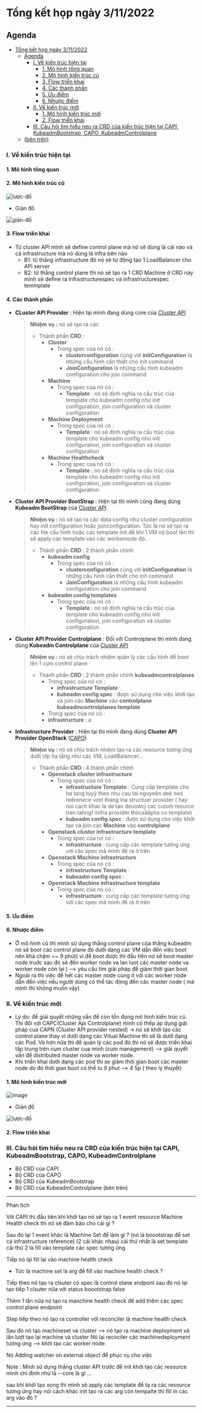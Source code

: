 # Tổng kết họp ngày 3/11/2022

## Agenda

- [Tổng kết họp ngày 3/11/2022](#tổng-kết-họp-ngày-3112022)
  - [Agenda](#agenda)
    - [I. Về kiến trúc hiện tại](#i-về-kiến-trúc-hiện-tại)
      - [1. Mô hình tổng quan](#1-mô-hình-tổng-quan)
      - [2. Mô hình kiến trúc cũ](#2-mô-hình-kiến-trúc-cũ)
      - [3. Flow triển khai](#3-flow-triển-khai)
      - [4. Các thành phần](#4-các-thành-phần)
      - [5. Ưu điểm](#5-ưu-điểm)
      - [6. Nhược điểm](#6-nhược-điểm)
    - [II. Về kiến trúc mới](#ii-về-kiến-trúc-mới)
      - [1. Mô hình kiến trúc mới](#1-mô-hình-kiến-trúc-mới)
      - [2. Flow triển khai](#2-flow-triển-khai)
    - [III. Câu hỏi tìm hiểu neu ra CRD của kiến trúc hiện tại CAPI, KubeadmBootstrap, CAPO, KubeadmControlplane](#iii-câu-hỏi-tìm-hiểu-neu-ra-crd-của-kiến-trúc-hiện-tại-capi-kubeadmbootstrap-capo-kubeadmcontrolplane)
  - [(bên trên)](#bên-trên)

### I. Về kiến trúc hiện tại

#### 1. Mô hình tổng quan

#### 2. Mô hình kiến trúc cũ

![lược-đồ](https://github.com/ndhieuops/ndhieuops/blob/note/report.png)

- Giản đồ

![giản-đồ](https://github.com/ndhieuops/ndhieuops/blob/note/old_architect.png)

#### 3. Flow triển khai

- Từ cluster API mình sẽ define control plane mà nó sẽ dùng là cái nào và cả infrastructure mà nó dùng là infra bên nào
  - B1: từ thằng infrastructure đó nó sẽ tự động tạo 1 LoadBalancer cho APi server
  - B2: từ thằng control plane thì nó sẽ tạo ra 1 CRD Machine ở CRD này mình sẽ define ra infrastructurespec và infrastructurespec temmplate

#### 4. Các thành phần

- **CLuster API Provider** : Hiện tại mình đang dùng core của [Cluster API]
    > **Nhiệm vụ :** nó sẽ tạo ra các
    >
    > - Thành phần **CRD** :
    >   - **Cluster**
    >     - Trong spec của nó có :
    >       - **clusterconfiguration** cùng với **initConfiguration** là những cấu hình cần thiết cho init command
    >       - **JoinConfiguration** là những cấu hình kubeadm configuration cho join command
    >   - **Machine**
    >     - Trong spec của nó có :
    >       - **Template** : nó sẽ định nghĩa ra cấu trúc của template cho kubeadm config như init configuration, join configuration và cluster configuration
    >   - **Machine Deployment**
    >     - Trong spec của nó có :
    >       - **Template** : nó sẽ định nghĩa ra cấu trúc của template cho kubeadm config như init configuration, join configuration và cluster configuration
    >   - **Machine Healthcheck**
    >     - Trong spec của nó có :
    >       - **Template** : nó sẽ định nghĩa ra cấu trúc của template cho kubeadm config như init configuration, join configuration và cluster configuration

- **Cluster API Provider BootStrap** : Hiện tại thì mình cũng đang dùng **Kubeadm BootStrap** của [Cluster API]
    > **Nhiệm vụ :** nó sẽ tạo ra các data config như cluster configuration hay init configuration hoặc joinconfiguration. Tức là nó sẽ tạo ra các file cấu hình hoặc các template init để khi 1 VM nó boot lên thì sẽ apply các template vào các workernode đó.
    >
    > - Thành phần **CRD** : 2 thành phần chính
    >   - **kubeadm config**
    >     - Trong spec của nó có :
    >       - **clusterconfiguration** cùng với **initConfiguration** là những cấu hình cần thiết cho init command
    >       - **JoinConfiguration** là những cấu hình kubeadm configuration cho join command
    >   - **kubeadm config templates**
    >     - Trong spec của nó có :
    >       - **Template** : nó sẽ định nghĩa ra cấu trúc của template cho kubeadm config như init configuration, join configuration và cluster configuration
    >

- **Cluster API Provider Controlplane** : Đối với Controlplane thì mình đang dùng **Kubeadm Controlplane** của [Cluster API]
    > **Nhiệm vụ :** nó sẽ chịu trách nhiệm quản lý các cấu hình để boot lên 1 cụm control plane
    >
    > - Thành phần **CRD** : 2 thành phần chính
    > **kubeadmcontrolplanes**
    >   - Trong spec của nó có :
    >     - **infrastructure Template** :
    >     - **kubeadm config spec** : được sử  dụng cho việc khởi tạo và join các **Machine** vào **controlplane**
    > **kubeadmcontrolplanes template**
    >   - Trong spec của nó có :
    >   - **infrastructure** : a

- **Infrastructure Provider** : Hiện tại thì mình đang dùng **Cluster API Provider OpenStack** ([CAPO])
    > **Nhiệm vụ :** nó sẽ chịu trách nhiệm tạo ra các resource tương ứng dưới lớp hạ tầng như các VM, LoadBalancer...
    >
    > - Thành phần **CRD** : 4 thành phần chính
    >   - **Openstack cluster infrastructure**
    >     - Trong spec của nó có :
    >       - **infrastructure Template** : Cung cấp template cho ha tang tuyỳ theo nhu cau tai nguyeên deẻ noó reêrenece voiơ thang ina structuer provider ( hay noi cach khac la de tao deuowcj cac cutom reource  tren tahngf inifra provider thiìcaâầpha co template)
    >       - **kubeadm config spec** : được sử  dụng cho việc khởi tạo và join các **Machine** vào **controlplane**
    >   - **Openstack cluster infrastructure template**
    >     - Trong spec của nó có :
    >       - **infrastructure** : cung cấp các template tương ứng với  các spec mà mình đề ra ở trên
    >   - **Openstack Machine infrastructure**
    >     - Trong spec của nó có :
    >       - **infrastructure Template** :
    >       - **kubeadm config spec** :
    >   - **Openstack Machine infrastructure template**
    >     - Trong spec của nó có :
    >       - **infrastructure** : cung cấp các template tương ứng với  các spec mà mình đề ra ở trên

#### 5. Ưu điểm

#### 6. Nhược điểm

- Ở mô hình cũ thì mình sử dụng thằng control plane của thằng kubeadm nó sẽ boot các control plane đó dưới dạng các VM dẫn đến việc boot nên khá chậm ~~ 9 phút( vì để boot được thì đầu tiên nó sẽ boot master node truớc sau đó sẽ đến worker node va lan luot các master node va worker node còn lại ) --> yêu cầu tìm giải pháp để giảm thời gian boot
- Ngoài ra thì việc để hết các master node cùng ở với các worker node dẫn đến việc nếu người dùng có thể tác động đến các master node ( mà mình thi không muốn vậy)

### II. Về kiến trúc mới

- Lý do: để giải quyết những vấn đề còn tồn đọng mô hình kiến trúc cũ. Thì đối với CAPC(Cluster Api Controlplane) mình có thểp áp dụng giải pháp cua CAPN (Cluster API provider nested) -> nó sẽ khởi tạo các control plane thay vì dưới dạng các Vitual Machine thì sẽ là dưới dạng các Pod. Và hơn nữa thì để quản lý các pod đó thi nó sẽ được triển khai tập trung trên cụm cluster cua minh (cụm management) --> giải quyết vấn đề distributed master node va worker node.
- Khi triển khai dưới dạng các pod thi se giảm thời gian boot các master node do đó thời gian boot có thể tu 9 phut --> 4 5p ( theo lý thuyết)

#### 1. Mô hình kiến trúc mới

![image](https://github.com/ndhieuops/ndhieuops/blob/note/report.png)

- Giản đồ

![lược-đồ](https://github.com/ndhieuops/ndhieuops/blob/note/old_architect.png)

#### 2. Flow triển khai

### III. Câu hỏi tìm hiểu neu ra CRD của kiến trúc hiện tại CAPI, KubeadmBootstrap, CAPO, KubeadmControlplane

- Bộ CRD của CAPI
- Bộ CRD của CAPO
- Bộ CRD của KubeadmBootstrap
- Bộ CRD của KubeadmControlplane
(bên trên)
---

Phan tich

Với CAPI thì đầu tiên khi khởi tạo nó sẽ tạo ra 1 event resource Machine Health check thì nó sẽ đảm bảo cho cái gì ?

Sau đó lại 1 event khác là Machine Set để làm gì ? (nó là boootstrap để set cả infrastructure reference)
(2 cái khác nhau) cái thứ nhất là set template cái thứ 2 là fill vào template các spec tương ứng

Tiếp nó lại fill lại vào machine health check

- Tức là machine set là arg để fill vào machine health check ?

Tiếp theo nó tạo ra clsuter có spec là control olane endpont sau đó nó lại tạo tiếp 1 clsuter nữa với status boootstrap false

Thêm 1 lần nữa nó tạo ra manchine health check để add thêm các spec control plane endpoint

Step tiếp theo nó tạo ra controller với reconciler là machine heatlh check

Sau đó nó tạo machineset và cluster
--> nó tạo ra machine deployment  và lần lượt tạo lại machine và cluster
Nó lại recociler các machinedeployment tương ứng --> khởi tạo các worker node.

Nó Adding watcher on external object để phục vụ cho việc

Note : Mình sử dụng thằng cluster API trước để init khởi tạo các resource mình chỉ định như là --core là gì ...

sau khi khởi tạo xong thì mình sẽ apply các template để tạ ra các resource tương ứng
hay nói cách khác init tạo ra các arg còn tempalte thì fill in các arg vào đó ?

---
[Cluster API]:<https://github.com/kubernetes-sigs/cluster-api>
[CAPO]:<https://github.com/kubernetes-sigs/cluster-api-provider-openstack.git>
